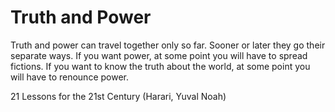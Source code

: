 # Truth and Power

Truth and power can travel together only so far. Sooner or later they go their separate ways. If you want power, at some point you will have to spread fictions. If you want to know the truth about the world, at some point you will have to renounce power.

21 Lessons for the 21st Century (Harari, Yuval Noah)
